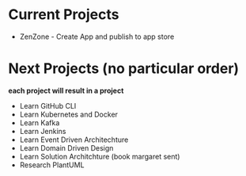 # Current Projects
- ZenZone - Create App and publish to app store

# Next Projects (no particular order)

**each project will result in a project**
- Learn GitHub CLI 
- Learn Kubernetes and Docker
- Learn Kafka
- Learn Jenkins
- Learn Event Driven Architechture
- Learn Domain Driven Design
- Learn Solution Architchture (book margaret sent)
- Research PlantUML

